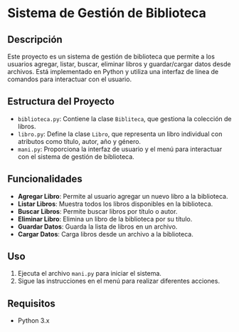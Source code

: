 # Sistema de Gestión de Biblioteca

## Descripción
Este proyecto es un sistema de gestión de biblioteca que permite a los usuarios agregar, listar, buscar, eliminar libros y guardar/cargar datos desde archivos. Está implementado en Python y utiliza una interfaz de línea de comandos para interactuar con el usuario.

## Estructura del Proyecto
- `biblioteca.py`: Contiene la clase `Bibliteca`, que gestiona la colección de libros.
- `libro.py`: Define la clase `Libro`, que representa un libro individual con atributos como título, autor, año y género.
- `mani.py`: Proporciona la interfaz de usuario y el menú para interactuar con el sistema de gestión de biblioteca.

## Funcionalidades
- **Agregar Libro**: Permite al usuario agregar un nuevo libro a la biblioteca.
- **Listar Libros**: Muestra todos los libros disponibles en la biblioteca.
- **Buscar Libros**: Permite buscar libros por título o autor.
- **Eliminar Libro**: Elimina un libro de la biblioteca por su título.
- **Guardar Datos**: Guarda la lista de libros en un archivo.
- **Cargar Datos**: Carga libros desde un archivo a la biblioteca.

## Uso
1. Ejecuta el archivo `mani.py` para iniciar el sistema.
2. Sigue las instrucciones en el menú para realizar diferentes acciones.

## Requisitos
- Python 3.x
